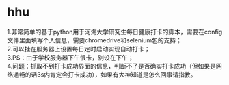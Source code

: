 # hhu
1.非常简单的基于python用于河海大学研究生每日健康打卡的脚本，需要在config文件里面填写个人信息，需要chromedrive和selenium包的支持；  
2.可以挂在服务器上设置每日定时启动实现自动打卡；  
3.PS：由于学校服务器下午很卡，别设在下午；  
4.问题：抓取不到打卡成功界面的信息，判断不了是否确实打卡成功（但如果是网络通畅的话3s内肯定会打卡成功），如果有大神知道是怎么回事请指教。
